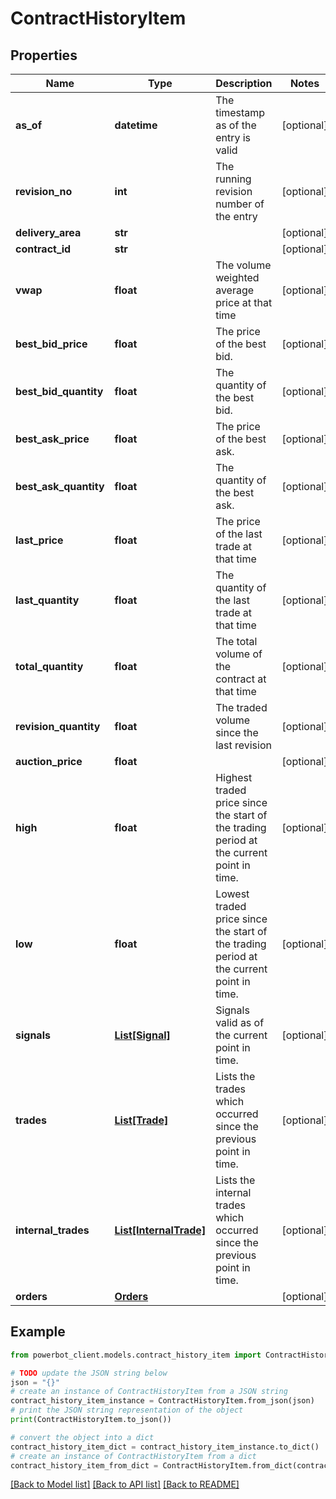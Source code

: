 # ContractHistoryItem


## Properties

Name | Type | Description | Notes
------------ | ------------- | ------------- | -------------
**as_of** | **datetime** | The timestamp as of the entry is valid | [optional] 
**revision_no** | **int** | The running revision number of the entry | [optional] 
**delivery_area** | **str** |  | [optional] 
**contract_id** | **str** |  | [optional] 
**vwap** | **float** | The volume weighted average price at that time | [optional] 
**best_bid_price** | **float** | The price of the best bid. | [optional] 
**best_bid_quantity** | **float** | The quantity of the best bid. | [optional] 
**best_ask_price** | **float** | The price of the best ask. | [optional] 
**best_ask_quantity** | **float** | The quantity of the best ask. | [optional] 
**last_price** | **float** | The price of the last trade at that time | [optional] 
**last_quantity** | **float** | The quantity of the last trade at that time | [optional] 
**total_quantity** | **float** | The total volume of the contract at that time | [optional] 
**revision_quantity** | **float** | The traded volume since the last revision | [optional] 
**auction_price** | **float** |  | [optional] 
**high** | **float** | Highest traded price since the start of the trading period at the current point in time. | [optional] 
**low** | **float** | Lowest traded price since the start of the trading period at the current point in time. | [optional] 
**signals** | [**List[Signal]**](Signal.md) | Signals valid as of the current point in time. | [optional] 
**trades** | [**List[Trade]**](Trade.md) | Lists the trades which occurred since the previous point in time. | [optional] 
**internal_trades** | [**List[InternalTrade]**](InternalTrade.md) | Lists the internal trades which occurred since the previous point in time. | [optional] 
**orders** | [**Orders**](Orders.md) |  | [optional] 

## Example

```python
from powerbot_client.models.contract_history_item import ContractHistoryItem

# TODO update the JSON string below
json = "{}"
# create an instance of ContractHistoryItem from a JSON string
contract_history_item_instance = ContractHistoryItem.from_json(json)
# print the JSON string representation of the object
print(ContractHistoryItem.to_json())

# convert the object into a dict
contract_history_item_dict = contract_history_item_instance.to_dict()
# create an instance of ContractHistoryItem from a dict
contract_history_item_from_dict = ContractHistoryItem.from_dict(contract_history_item_dict)
```
[[Back to Model list]](../README.md#documentation-for-models) [[Back to API list]](../README.md#documentation-for-api-endpoints) [[Back to README]](../README.md)


